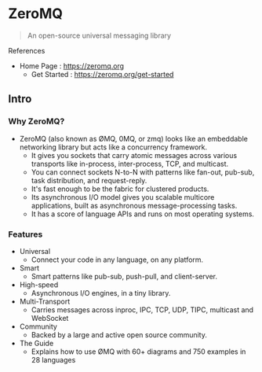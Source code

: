 # ZeroMQ

> An open-source universal messaging library

References

- Home Page : https://zeromq.org
    - Get Started : https://zeromq.org/get-started

## Intro

### Why ZeroMQ?

- ZeroMQ (also known as ØMQ, 0MQ, or zmq) looks like an embeddable networking library but acts like a concurrency framework.
    - It gives you sockets that carry atomic messages across various transports like in-process, inter-process, TCP, and multicast.
    - You can connect sockets N-to-N with patterns like fan-out, pub-sub, task distribution, and request-reply.
    - It's fast enough to be the fabric for clustered products.
    - Its asynchronous I/O model gives you scalable multicore applications, built as asynchronous message-processing tasks.
    - It has a score of language APIs and runs on most operating systems.

### Features

- Universal
    - Connect your code in any language, on any platform.
- Smart
    - Smart patterns like pub-sub, push-pull, and client-server.
- High-speed
    - Asynchronous I/O engines, in a tiny library.
- Multi-Transport
    - Carries messages across inproc, IPC, TCP, UDP, TIPC, multicast and WebSocket
- Community
    - Backed by a large and active open source community.
- The Guide
    - Explains how to use ØMQ with 60+ diagrams and 750 examples in 28 languages
